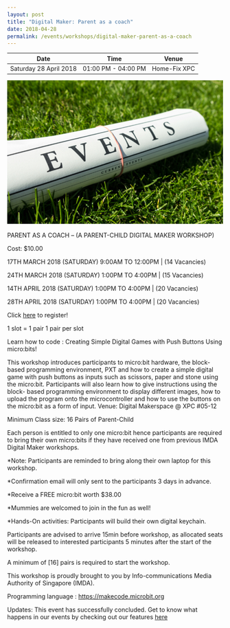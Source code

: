 ```yaml
---
layout: post
title: "Digital Maker: Parent as a coach"
date: 2018-04-28
permalink: /events/workshops/digital-maker-parent-as-a-coach
---
```


| Date | Time | Venue |
|--------|---|---|
| Saturday 28 April 2018 | 01:00 PM - 04:00 PM | Home-Fix XPC |

![hi](/images/events/generic-event-image.jpg)

PARENT AS A COACH – (A PARENT-CHILD DIGITAL MAKER WORKSHOP)

Cost: $10.00

 

17TH MARCH 2018 (SATURDAY) 9:00AM TO 12:00PM | (14 Vacancies)

24TH MARCH 2018 (SATURDAY) 1:00PM TO 4:00PM | (15 Vacancies)

14TH APRIL 2018 (SATURDAY) 1:00PM TO 4:00PM | (20 Vacancies)

28TH APRIL 2018 (SATURDAY) 1:00PM TO 4:00PM | (20 Vacancies)

 

Click <a href="https://xpc.sg/product/parentasacoachwithpushbutton/" target="_blank">here</a> to register!

1 slot = 1 pair
1 pair per slot

 

Learn how to code :
Creating Simple Digital Games with Push Buttons Using micro:bits!

This workshop introduces participants to micro:bit hardware, the block-based programming environment, PXT and how to create a simple digital game with push buttons as inputs such as scissors, paper and stone using the micro:bit. Participants will also learn how to give instructions using the block- based programming environment to display different images, how to upload the program onto the microcontroller and how to use the buttons on the micro:bit as a form of input.
Venue:  Digital Makerspace @ XPC #05-12

Minimum Class size: 16 Pairs of Parent-Child

Each person is entitled to only one micro:bit hence participants are required to bring their own micro:bits if they have received one from previous IMDA Digital Maker workshops.

*Note: Participants are reminded to bring along their own laptop for this workshop.

*Confirmation email will only sent to the participants 3 days in advance.

*Receive a FREE micro:bit worth $38.00

*Mummies are welcomed to join in the fun as well!

*Hands-On activities: Participants will build their own digital keychain.


Participants are advised to arrive 15min before workshop, as allocated seats will be released to interested participants 5 minutes after the start of the workshop.

A minimum of [16] pairs is required to start the workshop.

This workshop is proudly brought to you by Info-communications Media Authority of Singapore (IMDA).

Programming language : https://makecode.microbit.org

Updates: This event has successfully concluded. Get to know what happens in our events by checking out our features <a href="" target="_blank">here</a>
